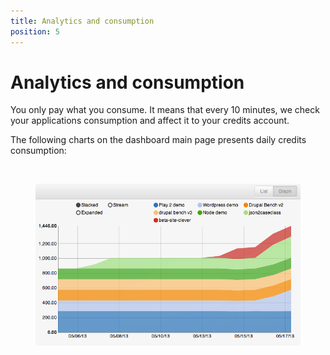```yaml
---
title: Analytics and consumption
position: 5
---
```


# Analytics and consumption

You only pay what you consume. It means that every 10 minutes, we check your applications consumption and affect it to your credits account.

The following charts on the dashboard main page presents daily credits consumption:  

<br/>
<figure class="cc-content-img"><img src="/assets/images/analytics.png"></figure>
